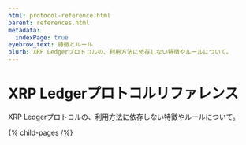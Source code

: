 ```yaml
---
html: protocol-reference.html
parent: references.html
metadata:
  indexPage: true
eyebrow_text: 特徴とルール
blurb: XRP Ledgerプロトコルの、利用方法に依存しない特徴やルールについて。
---
```

# XRP Ledgerプロトコルリファレンス

XRP Ledgerプロトコルの、利用方法に依存しない特徴やルールについて。


{% child-pages /%}
